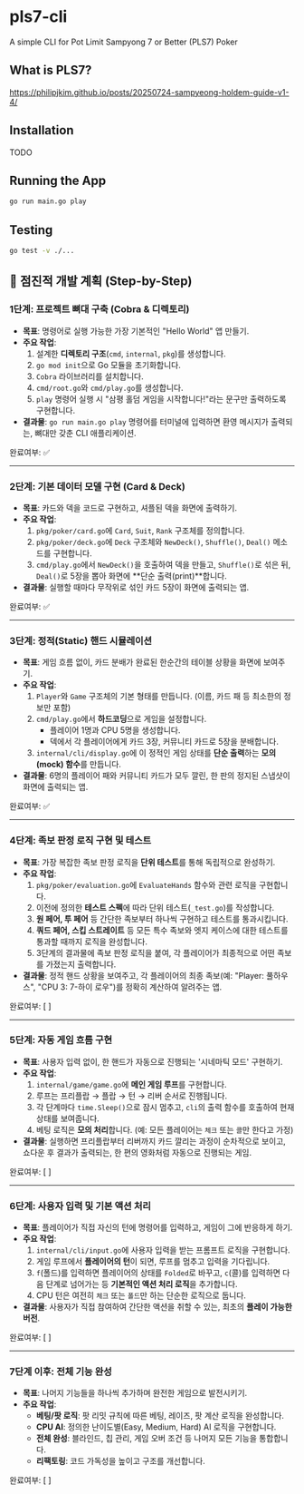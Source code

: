 # pls7-cli

A simple CLI for Pot Limit Sampyong 7 or Better (PLS7) Poker

## What is PLS7?

https://philipjkim.github.io/posts/20250724-sampyeong-holdem-guide-v1-4/

## Installation

TODO

## Running the App

```bash
go run main.go play
```

## Testing

```bash
go test -v ./...
```

## 📝 점진적 개발 계획 (Step-by-Step)

### **1단계: 프로젝트 뼈대 구축 (Cobra & 디렉토리)**

* **목표**: 명령어로 실행 가능한 가장 기본적인 "Hello World" 앱 만들기.
* **주요 작업**:
    1.  설계한 **디렉토리 구조**(`cmd`, `internal`, `pkg`)를 생성합니다.
    2.  `go mod init`으로 Go 모듈을 초기화합니다.
    3.  `Cobra` 라이브러리를 설치합니다.
    4.  `cmd/root.go`와 `cmd/play.go`를 생성합니다.
    5.  `play` 명령어 실행 시 "삼평 홀덤 게임을 시작합니다!"라는 문구만 출력하도록 구현합니다.
* **결과물**: `go run main.go play` 명령어를 터미널에 입력하면 환영 메시지가 출력되는, 뼈대만 갖춘 CLI 애플리케이션.

완료여부: ✅

---

### **2단계: 기본 데이터 모델 구현 (Card & Deck)**

* **목표**: 카드와 덱을 코드로 구현하고, 셔플된 덱을 화면에 출력하기.
* **주요 작업**:
    1.  `pkg/poker/card.go`에 `Card`, `Suit`, `Rank` 구조체를 정의합니다.
    2.  `pkg/poker/deck.go`에 `Deck` 구조체와 `NewDeck()`, `Shuffle()`, `Deal()` 메소드를 구현합니다.
    3.  `cmd/play.go`에서 `NewDeck()`을 호출하여 덱을 만들고, `Shuffle()`로 섞은 뒤, `Deal()`로 5장을 뽑아 화면에 **단순 출력(print)**합니다.
* **결과물**: 실행할 때마다 무작위로 섞인 카드 5장이 화면에 출력되는 앱.

완료여부: ✅

---

### **3단계: 정적(Static) 핸드 시뮬레이션**

* **목표**: 게임 흐름 없이, 카드 분배가 완료된 한순간의 테이블 상황을 화면에 보여주기.
* **주요 작업**:
    1.  `Player`와 `Game` 구조체의 기본 형태를 만듭니다. (이름, 카드 패 등 최소한의 정보만 포함)
    2.  `cmd/play.go`에서 **하드코딩**으로 게임을 설정합니다.
        * 플레이어 1명과 CPU 5명을 생성합니다.
        * 덱에서 각 플레이어에게 카드 3장, 커뮤니티 카드로 5장을 분배합니다.
    3.  `internal/cli/display.go`에 이 정적인 게임 상태를 **단순 출력**하는 **모의(mock) 함수**를 만듭니다.
* **결과물**: 6명의 플레이어 패와 커뮤니티 카드가 모두 깔린, 한 판의 정지된 스냅샷이 화면에 출력되는 앱.

완료여부: ✅

---

### **4단계: 족보 판정 로직 구현 및 테스트**

* **목표**: 가장 복잡한 족보 판정 로직을 **단위 테스트**를 통해 독립적으로 완성하기.
* **주요 작업**:
    1.  `pkg/poker/evaluation.go`에 `EvaluateHands` 함수와 관련 로직을 구현합니다.
    2.  이전에 정의한 **테스트 스펙**에 따라 단위 테스트(`_test.go`)를 작성합니다.
    3.  **원 페어, 투 페어** 등 간단한 족보부터 하나씩 구현하고 테스트를 통과시킵니다.
    4.  **쿼드 페어, 스킵 스트레이트** 등 모든 특수 족보와 엣지 케이스에 대한 테스트를 통과할 때까지 로직을 완성합니다.
    5.  3단계의 결과물에 족보 판정 로직을 붙여, 각 플레이어가 최종적으로 어떤 족보를 가졌는지 출력합니다.
* **결과물**: 정적 핸드 상황을 보여주고, 각 플레이어의 최종 족보(예: "Player: 풀하우스", "CPU 3: 7-하이 로우")를 정확히 계산하여 알려주는 앱.

완료여부: [ ]

---

### **5단계: 자동 게임 흐름 구현**

* **목표**: 사용자 입력 없이, 한 핸드가 자동으로 진행되는 '시네마틱 모드' 구현하기.
* **주요 작업**:
    1.  `internal/game/game.go`에 **메인 게임 루프**를 구현합니다.
    2.  루프는 프리플랍 → 플랍 → 턴 → 리버 순서로 진행됩니다.
    3.  각 단계마다 `time.Sleep()`으로 잠시 멈추고, `cli`의 출력 함수를 호출하여 현재 상태를 보여줍니다.
    4.  베팅 로직은 **모의 처리**합니다. (예: 모든 플레이어는 `체크` 또는 `콜`만 한다고 가정)
* **결과물**: 실행하면 프리플랍부터 리버까지 카드 깔리는 과정이 순차적으로 보이고, 쇼다운 후 결과가 출력되는, 한 편의 영화처럼 자동으로 진행되는 게임.

완료여부: [ ]

---

### **6단계: 사용자 입력 및 기본 액션 처리**

* **목표**: 플레이어가 직접 자신의 턴에 명령어를 입력하고, 게임이 그에 반응하게 하기.
* **주요 작업**:
    1.  `internal/cli/input.go`에 사용자 입력을 받는 프롬프트 로직을 구현합니다.
    2.  게임 루프에서 **플레이어의 턴**이 되면, 루프를 멈추고 입력을 기다립니다.
    3.  `f`(폴드)를 입력하면 플레이어의 상태를 `Folded`로 바꾸고, `c`(콜)를 입력하면 다음 단계로 넘어가는 등 **기본적인 액션 처리 로직**을 추가합니다.
    4.  CPU 턴은 여전히 `체크` 또는 `폴드`만 하는 단순한 로직으로 둡니다.
* **결과물**: 사용자가 직접 참여하여 간단한 액션을 취할 수 있는, 최초의 **플레이 가능한 버전**.

완료여부: [ ]

---

### **7단계 이후: 전체 기능 완성**

* **목표**: 나머지 기능들을 하나씩 추가하며 완전한 게임으로 발전시키기.
* **주요 작업**:
    * **베팅/팟 로직**: 팟 리밋 규칙에 따른 베팅, 레이즈, 팟 계산 로직을 완성합니다.
    * **CPU AI**: 정의한 난이도별(Easy, Medium, Hard) AI 로직을 구현합니다.
    * **전체 완성**: 블라인드, 칩 관리, 게임 오버 조건 등 나머지 모든 기능을 통합합니다.
    * **리팩토링**: 코드 가독성을 높이고 구조를 개선합니다.

완료여부: [ ]
